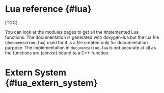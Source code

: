 Lua reference {#lua}
===
[TOC]

You can look at the modules pages to get all the implemented Lua functions. The documentation is generated with doxygen-lua but the lua file (`documentation.lua`) used for it is a file created only for documentation purpose. The implementation in `documentation.lua` is not accurate at all as the functions are (almost) bound to a C++ function.

# Extern System {#lua_extern_system}